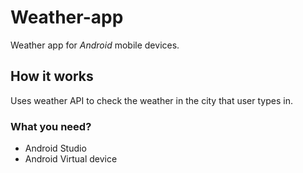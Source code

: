 # Weather-app
Weather app for *Android* mobile devices.

## How it works
Uses weather API to check the weather in the city that user types in.

### What you need?
* Android Studio
* Android Virtual device
